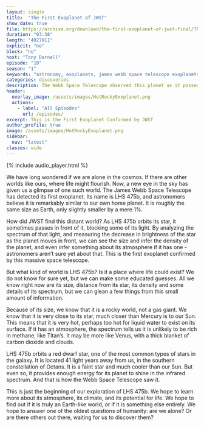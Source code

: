 ```yaml
---
layout: single
title:  "The First Exoplanet of JWST"
show_date: true
file: https://archive.org/download/the-first-exoplanet-of-jwst-final/TheFirstExoplanetOfJWST_final.mp3
duration: "03:38"
length: "4927911"
explicit: "no"
block: "no"
host: "Tony Darnell"
episode: "10"
season: "1"
keywords: "astronomy, exoplanets, james webb space telescope exoplanets"
categories: discoveries
description: The Webb Space Telescope observed this planet as it passed between the telescope and the host star, LHS 475.  By watching the spectra of that star over two orbits, astronomers were able to measure the diameter of LHS 475b and get an idea of its density.  This is the first exoplanet confirmed by the James Webb space telescope.
header:
  overlay_image: /assets/images/HotRockyExoplanet.png
  actions:
    - label: "All Episodes"
      url: /episodes/
excerpt: This is the First Exoplanet Confirmed by JWST
author_profile: true
image: /assets/images/HotRockyExoplanet.png
sidebar: 
  nav: "latest"
classes: wide
---
```


{% include audio_player.html %} 

We have long wondered if we are alone in the cosmos. If there are other worlds like ours, where life might flourish. Now, a new eye in the sky has given us a glimpse of one such world. The James Webb Space Telescope has detected its first exoplanet. Its name is LHS 475b, and astronomers believe it is remarkably similar to our own home planet. It is roughly the same size as Earth, only slightly smaller by a mere 1%.

How did JWST find this distant world?  As LHS 475b orbits its star, it sometimes passes in front of it, blocking some of its light. By analyzing the spectrum of that light, and measuring the decrease in brightness of the star as the planet moves in front, we can see the size and infer the density of the planet, and even infer something about its atmosphere if it has one - astronomers aren’t sure yet about that. This is the first exoplanet confirmed by this massive space telescope.

But what kind of world is LHS 475b? Is it a place where life could exist? We do not know for sure yet, but we can make some educated guesses. All we know right now are its size, distance from its star, its density and some details of its spectrum, but we can glean a few things from this small amount of information.

Because of its size, we know that it is a rocky world, not a gas giant. We know that it is very close to its star, much closer than Mercury is to our Sun. This means that it is very hot, perhaps too hot for liquid water to exist on its surface. If it has an atmosphere, the spectrum tells us it is unlikely to be rich in methane, like Titan’s. It may be more like Venus, with a thick blanket of carbon dioxide and clouds.

LHS 475b orbits a red dwarf star, one of the most common types of stars in the galaxy. It is located 41 light years away from us, in the southern constellation of Octans. It is a faint star and much cooler than our Sun. But even so, it provides enough energy for its planet to shine in the infrared spectrum. And that is how the Webb Space Telescope saw it.

This is just the beginning of our exploration of LHS 475b. We hope to learn more about its atmosphere, its climate, and its potential for life. We hope to find out if it is truly an Earth-like world, or if it is something else entirely. We hope to answer one of the oldest questions of humanity: are we alone? Or are there others out there, waiting for us to discover them?

